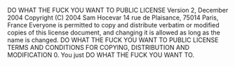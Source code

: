 DO WHAT THE FUCK YOU WANT TO PUBLIC LICENSE
Version 2, December 2004
Copyright (C) 2004 Sam Hocevar
14 rue de Plaisance, 75014 Paris, France
Everyone is permitted to copy and distribute verbatim or modified
copies of this license document, and changing it is allowed as long
as the name is changed.
DO WHAT THE FUCK YOU WANT TO PUBLIC LICENSE
TERMS AND CONDITIONS FOR COPYING, DISTRIBUTION AND MODIFICATION
0. You just DO WHAT THE FUCK YOU WANT TO.

